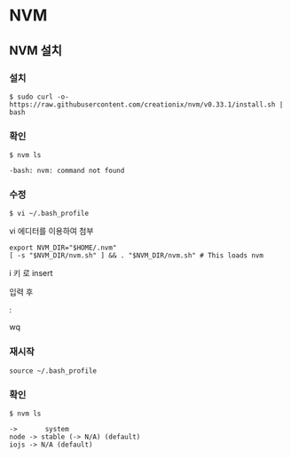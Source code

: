 # NVM



## NVM 설치



### 설치

```
$ sudo curl -o- https://raw.githubusercontent.com/creationix/nvm/v0.33.1/install.sh | bash
```



### 확인

```
$ nvm ls

-bash: nvm: command not found
```



### 수정

```
$ vi ~/.bash_profile
```

vi 에디터를 이용하여 첨부

```
export NVM_DIR="$HOME/.nvm"
[ -s "$NVM_DIR/nvm.sh" ] && . "$NVM_DIR/nvm.sh" # This loads nvm
```

i 키 로 insert

입력 후

:

wq



### 재시작

```
source ~/.bash_profile
```



### 확인

```
$ nvm ls
```

```
->       system
node -> stable (-> N/A) (default)
iojs -> N/A (default)
```

